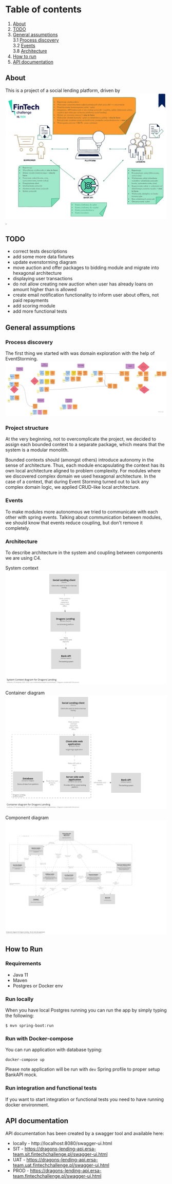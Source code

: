 # Table of contents

1. [About](#about)
2. [TODO](#todo)
3. [General assumptions](#general-assumptions)  
    3.1 [Process discovery](#process-discovery)  
    3.2 [Events](#events)    
    3.8 [Architecture](#architecture)  
4. [How to run](#how-to-run)
4. [API documentation](#api-documentation)

## About

This is a project of a social lending platform, driven by 
![business requirements](docs/Requirements.png).

## TODO

- correct tests descriptions
- add some more data fixtures
- update evenstorming diagram
- move auction and offer packages to bidding module and migrate into hexagonal architecture
- displaying user transactions 
- do not allow creating new auction when user has already loans on amount higher than is allowed
- create email notification functionality to inform user about offers, not paid repayments
- add scoring module
- add more functional tests

## General assumptions

### Process discovery

The first thing we started with was domain exploration with the help of EventStorming.  
![Event Storming](docs/eventstorming.jpg)   

### Project structure
At the very beginning, not to overcomplicate the project, we decided to assign each bounded context
to a separate package, which means that the system is a modular monolith. 

Bounded contexts should (amongst others) introduce autonomy in the sense of architecture. Thus, each module
encapsulating the context has its own local architecture aligned to problem complexity. 
For modules where we discovered complex domain we used hexagonal architecture.
In the case of a context, that during Event Storming turned out to lack any complex
domain logic, we applied CRUD-like local architecture.  

### Events
To make modules more autonomous we tried to communicate with each other with spring events.
Talking about communication between modules, we should know that events reduce coupling, but don't remove
it completely. 
    
### Architecture

To describe architecture in the system and coupling between components we are using C4.

System context 
![System context](docs/c4/system-context.png)

Container diagram
![container diagram](docs/c4/container-diagram.png)

Component diagram
![component diagram](docs/c4/component-diagram.png)

## How to Run

### Requirements

* Java 11
* Maven
* Postgres or Docker env

### Run locally

When you have local Postgres running you can run the app by simply typing the following:

```console
$ mvn spring-boot:run
```

### Run with Docker-compose

You can run application with database typing:

```console
docker-compose up
```

Please note application will be run with `dev` Spring profile to proper setup BankAPI mock.

### Run integration and functional tests
If you want to start integration or functional tests you need to have running docker environment.

## API documentation
API documentation has been created by a swagger tool and available here:
- locally - http://localhost:8080/swagger-ui.html
- SIT - https://dragons-lending-api.ersa-team.sit.fintechchallenge.pl/swagger-ui.html
- UAT - https://dragons-lending-api.ersa-team.uat.fintechchallenge.pl/swagger-ui.html
- PROD - https://dragons-lending-api.ersa-team.fintechchallenge.pl/swagger-ui.html
